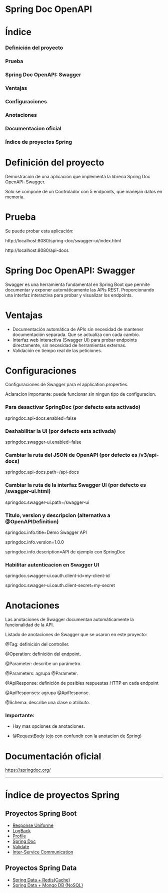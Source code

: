 # **Spring Doc OpenAPI**

# Índice
### Definición del proyecto
### Prueba
### Spring Doc OpenAPI: Swagger
### Ventajas
### Configuraciones 
### Anotaciones
### Documentacion oficial
### Índice de proyectos Spring

#  **Definición del proyecto**

Demostración de una aplicación que implementa la libreria Spring Doc OpenAPI: Swagger.

Solo se compone de un Controlador con 5 endpoints, que manejan datos en memoria.

#  **Prueba**

Se puede probar esta aplicación:

http://localhost:8080/spring-doc/swagger-ui/index.html

http://localhost:8080/api-docs

#  **Spring Doc OpenAPI: Swagger**

Swagger es una herramienta fundamental en Spring Boot que permite documentar y exponer automáticamente las APIs REST. 
Proporcionando una interfaz interactiva para probar y visualizar los endpoints.


#  **Ventajas**

- Documentación automática de APIs sin necesidad de mantener documentación separada. Que se actualiza con cada cambio.
- Interfaz web interactiva (Swagger UI) para probar endpoints directamente, sin necesidad de herramientas externas.
- Validación en tiempo real de las peticiones.

 
#  **Configuraciones**

Configuraciones de Swagger para el application.properties. 

Aclaracion importante: puede funcionar sin ningun tipo de configuracion.

  ### Para desactivar SpringDoc (por defecto esta activado)
  springdoc.api-docs.enabled=false
  ### Deshabilitar la UI (por defecto esta activada)
  springdoc.swagger-ui.enabled=false

  ### Cambiar la ruta del JSON de OpenAPI (por defecto es /v3/api-docs)
  springdoc.api-docs.path=/api-docs

  ### Cambiar la ruta de la interfaz Swagger UI (por defecto es /swagger-ui.html)
  springdoc.swagger-ui.path=/swagger-ui

  ### Titulo, version y descripcion (alternativa a @OpenAPIDefinition)
  springdoc.info.title=Demo Swagger API
  
  springdoc.info.version=1.0.0
  
  springdoc.info.description=API de ejemplo con SpringDoc

  ### Habilitar autenticacion en Swagger UI
  springdoc.swagger-ui.oauth.client-id=my-client-id
  
  springdoc.swagger-ui.oauth.client-secret=my-secret

#  **Anotaciones**

  Las anotaciones de Swagger documentan automáticamente la funcionalidad de la API.
  
  Listado de anotaciones de Swagger que se usaron en este proyecto:
  
  @Tag: definición del controller.
  
  @Operation: definición del endpoint.
  
  @Parameter: describe un parámetro.
  
  @Parameters: agrupa @Parameter.
  
  @ApiResponse: definición de posibles respuestas HTTP en cada endpoint
  
  @ApiResponses: agrupa @ApiResponse.
  
  @Schema: describe una clase o atributo.
  
  ### Importante:
  - Hay mas opciones de anotaciones.
    
  - @RequestBody (ojo con confundir con la anotacion de Spring)
  

#  **Documentación oficial**


https://springdoc.org/

---
#  **Índice de proyectos Spring**
##  **Proyectos Spring Boot**
- [Response Uniforme](https://github.com/pabloEmanuelIgoldi/Spring-Boot-Response-Wrapper)
- [LogBack](https://github.com/pabloEmanuelIgoldi/Spring-Boot-Logback)
- [Profile](https://github.com/pabloEmanuelIgoldi/Spring-Boot-Profile)
- [Spring Doc](https://github.com/pabloEmanuelIgoldi/Spring-Boot-Swagger)
- [Validate](https://github.com/pabloEmanuelIgoldi/Spring-Boot-Validate)
- [Inter-Service Communication](https://github.com/pabloEmanuelIgoldi/Spring-Boot-Inter-Service-Communication)
##  **Proyectos Spring Data**
- [Spring Data + Redis(Cache)](https://github.com/pabloEmanuelIgoldi/Spring-Data-Redis)
- [Spring Data + Mongo DB (NoSQL)](https://github.com/pabloEmanuelIgoldi/Spring-Data-Mongo)

